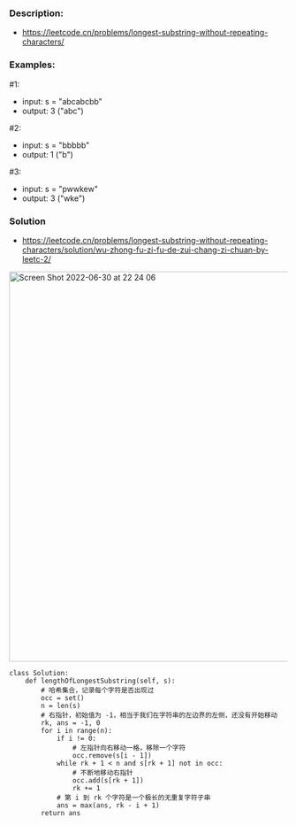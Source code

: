 ### Description:
- https://leetcode.cn/problems/longest-substring-without-repeating-characters/

### Examples:
#1: 
- input: s = "abcabcbb"
- output: 3 ("abc")

#2:
- input: s = "bbbbb"
- output: 1 ("b")

#3:
- input: s = "pwwkew"
- output: 3 ("wke")

### Solution
- https://leetcode.cn/problems/longest-substring-without-repeating-characters/solution/wu-zhong-fu-zi-fu-de-zui-chang-zi-chuan-by-leetc-2/

<img width="705" alt="Screen Shot 2022-06-30 at 22 24 06" src="https://user-images.githubusercontent.com/49216429/176811043-138364ed-85aa-4320-a302-cd6dfe86a1ee.png">

```
class Solution:
    def lengthOfLongestSubstring(self, s):
        # 哈希集合，记录每个字符是否出现过
        occ = set()
        n = len(s)
        # 右指针，初始值为 -1，相当于我们在字符串的左边界的左侧，还没有开始移动
        rk, ans = -1, 0
        for i in range(n):
            if i != 0:
                # 左指针向右移动一格，移除一个字符
                occ.remove(s[i - 1])
            while rk + 1 < n and s[rk + 1] not in occ:
                # 不断地移动右指针
                occ.add(s[rk + 1])
                rk += 1
            # 第 i 到 rk 个字符是一个极长的无重复字符子串
            ans = max(ans, rk - i + 1)
        return ans
```
